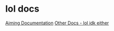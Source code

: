 # lol docs
[Aiming Documentation](./AimingModule/docs/index.html)
[Other Docs - lol idk either](./OtherDocs/docs/index.html)